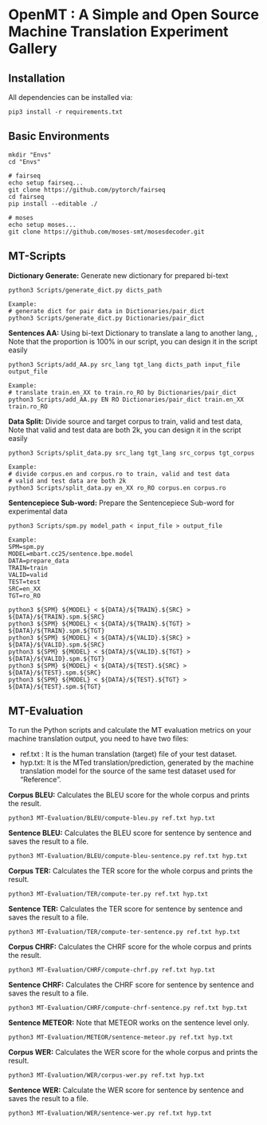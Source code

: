 # OpenMT : A Simple and Open Source Machine Translation Experiment Gallery

## Installation
All dependencies can be installed via:
```
pip3 install -r requirements.txt
```

## Basic Environments
```shell
mkdir "Envs"
cd "Envs"

# fairseq
echo setup fairseq...
git clone https://github.com/pytorch/fairseq
cd fairseq
pip install --editable ./

# moses
echo setup moses...
git clone https://github.com/moses-smt/mosesdecoder.git
```


## MT-Scripts
**Dictionary Generate:** Generate new dictionary for prepared bi-text
```shell
python3 Scripts/generate_dict.py dicts_path

Example: 
# generate dict for pair data in Dictionaries/pair_dict
python3 Scripts/generate_dict.py Dictionaries/pair_dict

```
**Sentences AA:** Using bi-text Dictionary to translate a lang to another lang, , Note that the proportion is 100% in our script, you can design it in the script easily
```shell
python3 Scripts/add_AA.py src_lang tgt_lang dicts_path input_file output_file

Example: 
# translate train.en_XX to train.ro_RO by Dictionaries/pair_dict
python3 Scripts/add_AA.py EN RO Dictionaries/pair_dict train.en_XX train.ro_RO
```

**Data Split:** Divide source and target corpus to train, valid and test data, Note that valid and test data are both 2k, you can design it in the script easily
```shell
python3 Scripts/split_data.py src_lang tgt_lang src_corpus tgt_corpus

Example: 
# divide corpus.en and corpus.ro to train, valid and test data 
# valid and test data are both 2k
python3 Scripts/split_data.py en_XX ro_RO corpus.en corpus.ro
```

**Sentencepiece Sub-word:** Prepare the Sentencepiece Sub-word for experimental data
```shell
python3 Scripts/spm.py model_path < input_file > output_file

Example: 
SPM=spm.py
MODEL=mbart.cc25/sentence.bpe.model
DATA=prepare_data
TRAIN=train
VALID=valid
TEST=test
SRC=en_XX
TGT=ro_RO

python3 ${SPM} ${MODEL} < ${DATA}/${TRAIN}.${SRC} > ${DATA}/${TRAIN}.spm.${SRC} 
python3 ${SPM} ${MODEL} < ${DATA}/${TRAIN}.${TGT} > ${DATA}/${TRAIN}.spm.${TGT} 
python3 ${SPM} ${MODEL} < ${DATA}/${VALID}.${SRC} > ${DATA}/${VALID}.spm.${SRC} 
python3 ${SPM} ${MODEL} < ${DATA}/${VALID}.${TGT} > ${DATA}/${VALID}.spm.${TGT} 
python3 ${SPM} ${MODEL} < ${DATA}/${TEST}.${SRC} > ${DATA}/${TEST}.spm.${SRC} 
python3 ${SPM} ${MODEL} < ${DATA}/${TEST}.${TGT} > ${DATA}/${TEST}.spm.${TGT} 
```

## MT-Evaluation
To run the Python scripts and calculate the MT evaluation metrics on your machine translation output, you need to have two files:

- ref.txt : It is the human translation (target) file of your test dataset.
- hyp.txt: It is the MTed translation/prediction, generated by the machine translation model for the source of the same test dataset used for “Reference”.

**Corpus BLEU:** Calculates the BLEU score for the whole corpus and prints the result.
```
python3 MT-Evaluation/BLEU/compute-bleu.py ref.txt hyp.txt
```

**Sentence BLEU:** Calculates the BLEU score for sentence by sentence and saves the result to a file.
```
python3 MT-Evaluation/BLEU/compute-bleu-sentence.py ref.txt hyp.txt
```

**Corpus TER:** Calculates the TER score for the whole corpus and prints the result.
```
python3 MT-Evaluation/TER/compute-ter.py ref.txt hyp.txt
```

**Sentence TER:** Calculates the TER score for sentence by sentence and saves the result to a file.
```
python3 MT-Evaluation/TER/compute-ter-sentence.py ref.txt hyp.txt
```

**Corpus CHRF:** Calculates the CHRF score for the whole corpus and prints the result.
```
python3 MT-Evaluation/CHRF/compute-chrf.py ref.txt hyp.txt
```

**Sentence CHRF:** Calculates the CHRF score for sentence by sentence and saves the result to a file.
```
python3 MT-Evaluation/CHRF/compute-chrf-sentence.py ref.txt hyp.txt
```

**Sentence METEOR:** Note that METEOR works on the sentence level only.
```
python3 MT-Evaluation/METEOR/sentence-meteor.py ref.txt hyp.txt
```

**Corpus WER:** Calculates the WER score for the whole corpus and prints the result.
```
python3 MT-Evaluation/WER/corpus-wer.py ref.txt hyp.txt
```

**Sentence WER:** Calculate the WER score for sentence by sentence and saves the result to a file.
```
python3 MT-Evaluation/WER/sentence-wer.py ref.txt hyp.txt
```